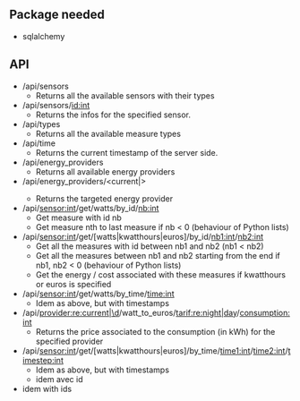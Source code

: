 ## Package needed

* sqlalchemy

## API

* /api/sensors
	* Returns all the available sensors with their types
* /api/sensors/<id:int>
    * Returns the infos for the specified sensor.
* /api/types
	* Returns all the available measure types
* /api/time
    * Returns the current timestamp of the server side.
* /api/energy_providers
    * Returns all available energy providers
* /api/energy_providers/<current|<int>>
    * Returns the targeted energy provider
* /api/<sensor:int>/get/watts/by_id/<nb:int>
	* Get measure with id nb
	* Get measure nth to last measure if nb < 0 (behaviour of Python lists)
* /api/<sensor:int>/get/[watts|kwatthours|euros]/by_id/<nb1:int>/<nb2:int>
	* Get all the measures with id between nb1 and nb2 (nb1 < nb2)
	* Get all the measures between nb1 and nb2 starting from the end if nb1, nb2 < 0 (behaviour of Python lists)
    * Get the energy / cost associated with these measures if kwatthours or euros is specified
* /api/<sensor:int>/get/watts/by_time/<time:int>
	* Idem as above, but with timestamps
* /api/<provider:re:current|\d>/watt_to_euros/<tarif:re:night|day>/<consumption:int>
    * Returns the price associated to the consumption (in kWh) for the specified provider
* /api/<sensor:int>/get/[watts|kwatthours|euros]/by_time/<time1:int>/<time2:int>/<timestep:int>
    * Idem as above, but with timestamps
    * idem avec id
* idem with ids
